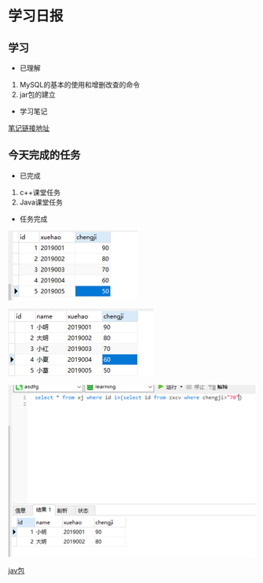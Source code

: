 # 学习日报

## 学习

* 已理解
1. MySQL的基本的使用和增删改查的命令
2. jar包的建立



* 学习笔记

[笔记链接地址](https://github.com/xujing-1/notework/blob/master/8.5%E5%AD%A6%E4%B9%A0%E7%AC%94%E8%AE%B0.md)


## 今天完成的任务

* 已完成
1. c++课堂任务
2. Java课堂任务


* 任务完成

![c++表一](https://github.com/xujing-1/resoult/blob/master/8.5c%2B%2B%E8%A1%A8%E4%B8%80.png)

![C++表二](https://github.com/xujing-1/resoult/blob/master/8.5c%2B%2B%E8%A1%A8%E4%BA%8C.png)

![C++结果](https://github.com/xujing-1/resoult/blob/master/8.5c%2B%2B%E7%BB%93%E6%9E%9C.png)

[jav包](https://github.com/xujing-1/notework/blob/master/tojava.jar)

